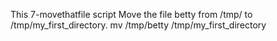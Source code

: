 This 7-movethatfile script Move the file betty from /tmp/ to /tmp/my_first_directory.
mv /tmp/betty /tmp/my_first_directory
